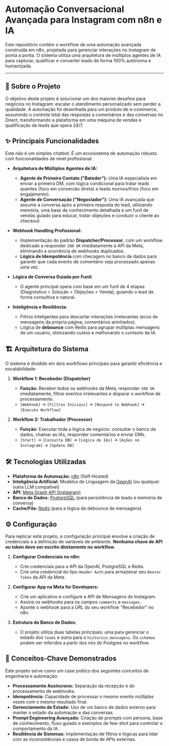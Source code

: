 # Automação Conversacional Avançada para Instagram com n8n e IA

Este repositório contém o workflow de uma automação avançada construída em n8n, projetada para gerenciar interações no Instagram de ponta a ponta. O sistema utiliza uma arquitetura de múltiplos agentes de IA para capturar, qualificar e converter leads de forma 100% autônoma e humanizada.

---

## 🎯 Sobre o Projeto

O objetivo deste projeto é solucionar um dos maiores desafios para negócios no Instagram: escalar o atendimento personalizado sem perder a qualidade. A automação foi desenhada para um produto de e-commerce, assumindo o controle total das respostas a comentários e das conversas no Direct, transformando a plataforma em uma máquina de vendas e qualificação de leads que opera 24/7.

## ✨ Principais Funcionalidades

Este não é um simples chatbot. É um ecossistema de automação robusto com funcionalidades de nível profissional:

* **Arquitetura de Múltiplos Agentes de IA:**
    * **Agente de Primeiro Contato ("Batedor"):** Uma IA especialista em enviar a primeira DM, com lógica condicional para tratar leads quentes (foco em conversão direta) e leads mornos/frios (foco em engajamento).
    * **Agente de Conversação ("Negociador"):** Uma IA avançada que assume a conversa após a primeira resposta do lead, utilizando memória, uma base de conhecimento detalhada e um funil de vendas guiado para educar, tratar objeções e conduzir o cliente ao checkout.

* **Webhook Handling Profissional:**
    * Implementação do padrão **Dispatcher/Processor**, com um workflow dedicado a responder `200 OK` imediatamente à API da Meta, eliminando a ocorrência de webhooks duplicados.
    * **Lógica de Idempotência** com checagem no banco de dados para garantir que cada evento de comentário seja processado apenas uma vez.

* **Lógica de Conversa Guiada por Funil:**
    * O agente principal opera com base em um funil de 4 etapas (Diagnóstico > Solução > Objeções > Venda), guiando o lead de forma consultiva e natural.

* **Inteligência e Resiliência:**
    * Filtros inteligentes para descartar interações irrelevantes (ecos de mensagens da própria página, comentários aninhados).
    * Lógica de **debounce** com Redis para agrupar múltiplas mensagens de um usuário, otimizando custos e melhorando o contexto da IA.

## 🏗️ Arquitetura do Sistema

O sistema é dividido em dois workflows principais para garantir eficiência e escalabilidade:

1.  **Workflow 1: Recebedor (Dispatcher)**
    * **Função:** Receber todos os webhooks da Meta, responder `200 OK` imediatamente, filtrar eventos irrelevantes e disparar o workflow de processamento.
    * `[Webhook]` -> `[Filtros Iniciais]` -> `[Respond to Webhook]` -> `[Execute Workflow]`

2.  **Workflow 2: Trabalhador (Processor)**
    * **Função:** Executar toda a lógica de negócio: consultar o banco de dados, chamar as IAs, responder comentários e enviar DMs.
    * `[Start]` -> `[Consulta DB]` -> `[Lógica de IAs]` -> `[Ações no Instagram]` -> `[Update DB]`

## 🛠️ Tecnologias Utilizadas

* **Plataforma de Automação:** [n8n](https://n8n.io/) (Self-Hosted)
* **Inteligência Artificial:** Modelos de Linguagem da [OpenAI](https://openai.com/) (ou qualquer outra LLM compatível)
* **API:** [Meta Graph API (Instagram)](https://developers.facebook.com/docs/instagram-platform)
* **Banco de Dados:** [PostgreSQL](https://www.postgresql.org/) (para persistência de leads e memória de conversa)
* **Cache/Fila:** [Redis](https://redis.io/) (para a lógica de debounce de mensagens)

## ⚙️ Configuração

Para replicar este projeto, a configuração principal envolve a criação de credenciais e a definição de variáveis de ambiente. **Nenhuma chave de API ou token deve ser escrito diretamente no workflow.**

1.  **Configurar Credenciais no n8n:**
    * Crie credenciais para a API da OpenAI, PostgreSQL e Redis.
    * Crie uma credencial do tipo `Header Auth` para armazenar seu `Bearer Token` da API da Meta.

2.  **Configurar App na Meta for Developers:**
    * Crie um aplicativo e configure a API de Mensagens do Instagram.
    * Assine os webhooks para os campos `comments` e `messages`.
    * Aponte o webhook para a URL do seu workflow "Recebedor" no n8n.

3.  **Estrutura do Banco de Dados:**
    * O projeto utiliza duas tabelas principais: uma para gerenciar o estado dos `leads` e outra para o `historico_mensagens`. Os `schemas` podem ser inferidos a partir dos nós do Postgres no workflow.

## 🚀 Conceitos-Chave Demonstrados

Este projeto serve como um case prático dos seguintes conceitos de engenharia e automação:

* **Processamento Assíncrono:** Separação da recepção e do processamento de webhooks.
* **Idempotência:** Capacidade de processar o mesmo evento múltiplas vezes com o mesmo resultado final.
* **Gerenciamento de Estado:** Uso de um banco de dados externo para manter o estado da automação e das conversas.
* **Prompt Engineering Avançado:** Criação de prompts com persona, base de conhecimento, fluxo guiado e exemplos de few-shot para controlar o comportamento da IA.
* **Resiliência de Sistemas:** Implementação de filtros e lógicas para lidar com as inconsistências e casos de borda de APIs externas.
